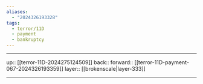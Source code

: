 ```yaml
---
aliases:
  - "2024326193328"
tags:
  - terror/11D
  - payment
  - bankruptcy
---
```




***

up:: [[terror-11D-2024275124509]]
back:: 
forward:: [[terror-11D-payment-067-2024326193359]]
layer:: [[brokenscale|layer-333]]

***
